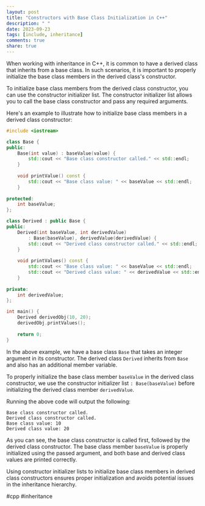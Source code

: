 ```yaml
---
layout: post
title: "Constructors with Base Class Initialization in C++"
description: " "
date: 2023-09-23
tags: [include, inheritance]
comments: true
share: true
---
```


When working with inheritance in C++, it is common to have a derived class that inherits from a base class. In such scenarios, it is important to properly initialize the base class members in the derived class's constructor.

To initialize base class members from the derived class constructor, you can use the constructor initializer list. The constructor initializer list allows you to call the base class constructor and pass any required arguments.

Here's an example to illustrate how to initialize base class members in a derived class constructor:

```cpp
#include <iostream>

class Base {
public:
    Base(int value) : baseValue(value) {
        std::cout << "Base class constructor called." << std::endl;
    }
    
    void printValue() const {
        std::cout << "Base class value: " << baseValue << std::endl;
    }
    
protected:
    int baseValue;
};

class Derived : public Base {
public:
    Derived(int baseValue, int derivedValue)
        : Base(baseValue), derivedValue(derivedValue) {
        std::cout << "Derived class constructor called." << std::endl;
    }
    
    void printValues() const {
        std::cout << "Base class value: " << baseValue << std::endl;
        std::cout << "Derived class value: " << derivedValue << std::endl;
    }
    
private:
    int derivedValue;
};

int main() {
    Derived derivedObj(10, 20);
    derivedObj.printValues();
    
    return 0;
}
```

In the above example, we have a base class `Base` that takes an integer argument in its constructor. The derived class `Derived` inherits from `Base` and also has an additional member variable.

To properly initialize the base class member `baseValue` in the derived class constructor, we use the constructor initializer list `: Base(baseValue)` before initializing the derived class member `derivedValue`.

Running the above code will output the following:

```
Base class constructor called.
Derived class constructor called.
Base class value: 10
Derived class value: 20
```

As you can see, the base class constructor is called first, followed by the derived class constructor. The base class member `baseValue` is properly initialized using the passed argument, and both base and derived class values are printed correctly.

Using constructor initializer lists to initialize base class members in derived class constructors ensures proper initialization and avoids potential issues in the inheritance hierarchy.

#cpp #inheritance